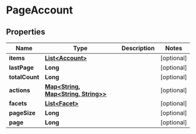 # PageAccount

## Properties
Name | Type | Description | Notes
------------ | ------------- | ------------- | -------------
**items** | [**List&lt;Account&gt;**](Account.md) |  |  [optional]
**lastPage** | **Long** |  |  [optional]
**totalCount** | **Long** |  |  [optional]
**actions** | [**Map&lt;String, Map&lt;String, String&gt;&gt;**](Map.md) |  |  [optional]
**facets** | [**List&lt;Facet&gt;**](Facet.md) |  |  [optional]
**pageSize** | **Long** |  |  [optional]
**page** | **Long** |  |  [optional]

